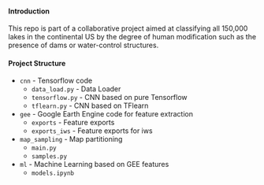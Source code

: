 #### Introduction

This repo is part of a collaborative project aimed at classifying all 150,000 lakes in the continental US by the degree of human modification such as the presence of dams or water-control structures. 

#### Project Structure

- `cnn` - Tensorflow code
  - `data_load.py` - Data Loader
  - `tensorflow.py` - CNN based on pure Tensorflow
  - `tflearn.py` - CNN based on TFlearn
- `gee` - Google Earth Engine code for feature extraction
  - `exports` - Feature exports
  - `exports_iws` - Feature exports for iws
- `map_sampling` - Map partitioning
  - `main.py`
  - `samples.py`
- `ml` - Machine Learning based on GEE features
  - `models.ipynb`

